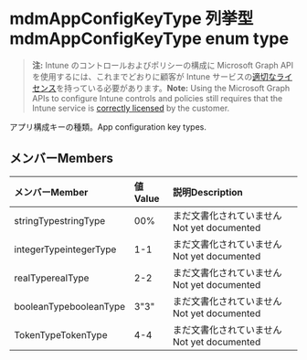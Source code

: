 # <a name="mdmappconfigkeytype-enum-type"></a><span data-ttu-id="5052f-101">mdmAppConfigKeyType 列挙型</span><span class="sxs-lookup"><span data-stu-id="5052f-101">mdmAppConfigKeyType enum type</span></span>

> <span data-ttu-id="5052f-102">**注:** Intune のコントロールおよびポリシーの構成に Microsoft Graph API を使用するには、これまでどおりに顧客が Intune サービスの[適切なライセンス](https://go.microsoft.com/fwlink/?linkid=839381)を持っている必要があります。</span><span class="sxs-lookup"><span data-stu-id="5052f-102">**Note:** Using the Microsoft Graph APIs to configure Intune controls and policies still requires that the Intune service is [correctly licensed](https://go.microsoft.com/fwlink/?linkid=839381) by the customer.</span></span>

<span data-ttu-id="5052f-103">アプリ構成キーの種類。</span><span class="sxs-lookup"><span data-stu-id="5052f-103">App configuration key types.</span></span>
## <a name="members"></a><span data-ttu-id="5052f-104">メンバー</span><span class="sxs-lookup"><span data-stu-id="5052f-104">Members</span></span>
|<span data-ttu-id="5052f-105">メンバー</span><span class="sxs-lookup"><span data-stu-id="5052f-105">Member</span></span>|<span data-ttu-id="5052f-106">値</span><span class="sxs-lookup"><span data-stu-id="5052f-106">Value</span></span>|<span data-ttu-id="5052f-107">説明</span><span class="sxs-lookup"><span data-stu-id="5052f-107">Description</span></span>|
|:---|:---|:---|
|<span data-ttu-id="5052f-108">stringType</span><span class="sxs-lookup"><span data-stu-id="5052f-108">stringType</span></span>|<span data-ttu-id="5052f-109">0</span><span class="sxs-lookup"><span data-stu-id="5052f-109">0%</span></span>|<span data-ttu-id="5052f-110">まだ文書化されていません</span><span class="sxs-lookup"><span data-stu-id="5052f-110">Not yet documented</span></span>|
|<span data-ttu-id="5052f-111">integerType</span><span class="sxs-lookup"><span data-stu-id="5052f-111">integerType</span></span>|<span data-ttu-id="5052f-112">1</span><span class="sxs-lookup"><span data-stu-id="5052f-112">-1</span></span>|<span data-ttu-id="5052f-113">まだ文書化されていません</span><span class="sxs-lookup"><span data-stu-id="5052f-113">Not yet documented</span></span>|
|<span data-ttu-id="5052f-114">realType</span><span class="sxs-lookup"><span data-stu-id="5052f-114">realType</span></span>|<span data-ttu-id="5052f-115">2</span><span class="sxs-lookup"><span data-stu-id="5052f-115">-2</span></span>|<span data-ttu-id="5052f-116">まだ文書化されていません</span><span class="sxs-lookup"><span data-stu-id="5052f-116">Not yet documented</span></span>|
|<span data-ttu-id="5052f-117">booleanType</span><span class="sxs-lookup"><span data-stu-id="5052f-117">booleanType</span></span>|<span data-ttu-id="5052f-118">3</span><span class="sxs-lookup"><span data-stu-id="5052f-118">"3"</span></span>|<span data-ttu-id="5052f-119">まだ文書化されていません</span><span class="sxs-lookup"><span data-stu-id="5052f-119">Not yet documented</span></span>|
|<span data-ttu-id="5052f-120">TokenType</span><span class="sxs-lookup"><span data-stu-id="5052f-120">TokenType</span></span>|<span data-ttu-id="5052f-121">4</span><span class="sxs-lookup"><span data-stu-id="5052f-121">-4</span></span>|<span data-ttu-id="5052f-122">まだ文書化されていません</span><span class="sxs-lookup"><span data-stu-id="5052f-122">Not yet documented</span></span>|



